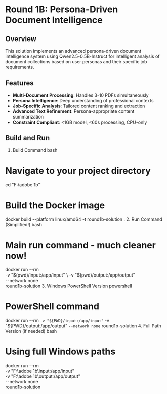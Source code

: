 # Round 1B: Persona-Driven Document Intelligence

## Overview

This solution implements an advanced persona-driven document intelligence system using Qwen2.5-0.5B-Instruct for intelligent analysis of document collections based on user personas and their specific job requirements.

## Features

- **Multi-Document Processing**: Handles 3-10 PDFs simultaneously
- **Persona Intelligence**: Deep understanding of professional contexts
- **Job-Specific Analysis**: Tailored content ranking and extraction
- **Advanced Text Refinement**: Persona-appropriate content summarization
- **Constraint Compliant**: <1GB model, <60s processing, CPU-only

## Build and Run

1. Build Command
bash
# Navigate to your project directory
cd "F:\adobe 1b"

# Build the Docker image
docker build --platform linux/amd64 -t round1b-solution .
2. Run Command (Simplified!)
bash
# Main run command - much cleaner now!
docker run --rm \
  -v "$(pwd)/input:/app/input" \
  -v "$(pwd)/output:/app/output" \
  --network none \
  round1b-solution
3. Windows PowerShell Version
powershell
# PowerShell command
docker run --rm `
  -v "${PWD}/input:/app/input" `
  -v "${PWD}/output:/app/output" `
  --network none `
  round1b-solution
4. Full Path Version (if needed)
bash
# Using full Windows paths
docker run --rm \
  -v "F:\adobe 1b\input:/app/input" \
  -v "F:\adobe 1b\output:/app/output" \
  --network none \
  round1b-solution
